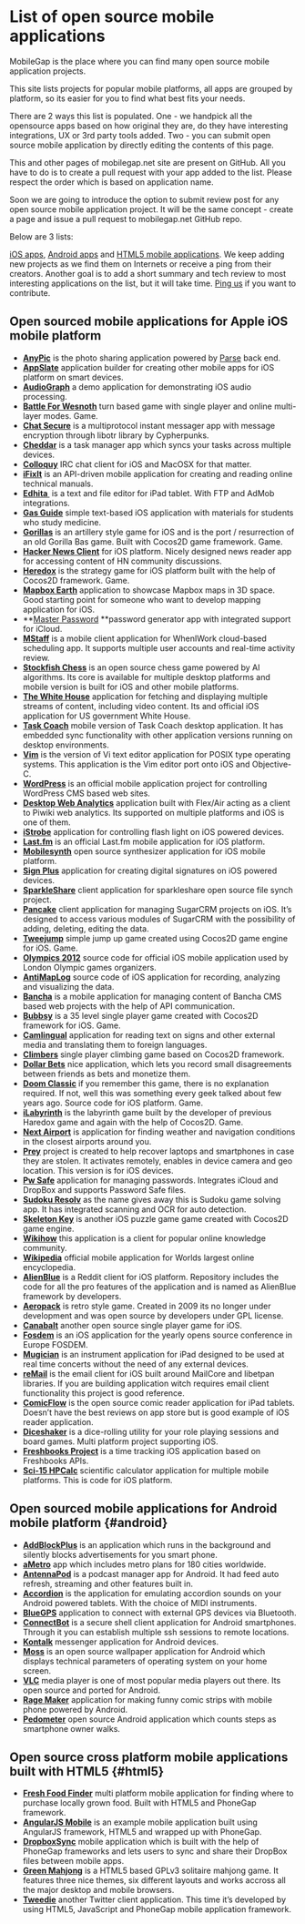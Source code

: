 # List of open source mobile applications

MobileGap is the place where you can find many open source mobile application projects.

This site lists projects for popular mobile platforms, all apps are grouped by platform, so its easier for you to find what best fits your needs. 

There are 2 ways this list is populated. One - we handpick all the opensource apps based on how original they are, do they have interesting integrations, UX or 3rd party tools added. Two - you can submit open source mobile application by directly editing the contents of this page.

This and other pages of mobilegap.net site are present on GitHub. All you have to do is to create a pull request with your app added to the list. Please respect the order which is based on application name.

Soon we are going to introduce the option to submit review post for any open source mobile application project. It will be the same concept - create a page and issue a pull request to mobilegap.net GitHub repo.


Below are 3 lists:

[iOS apps][1], [Android apps][2] and [HTML5 mobile applications][3]. We keep adding new projects as we find them on Internets or receive a ping from their creators. Another goal is to add a short summary and tech review to most interesting applications on the list, but it will take time. <a title="MobileGap on Twitter" href="https://twitter.com/mobilegap" target="_blank">Ping us</a> if you want to contribute.

## Open sourced mobile applications for Apple iOS mobile platform

*   **[AnyPic][4]** is the photo sharing application powered by <a title="Parse backend platform" href="https://www.parse.com/" target="_blank">Parse</a> back end.
*   **[AppSlate][5]** application builder for creating other mobile apps for iOS platform on smart devices.
*   **[AudioGraph][6]** a demo application for demonstrating iOS audio processing.
*   **[Battle For Wesnoth][7]** turn based game with single player and online multi-layer modes. Game.
*   **[Chat Secure][8]** is a multiprotocol instant messager app with message encryption through libotr library by Cypherpunks.
*   **[Cheddar][9]** is a task manager app which syncs your tasks across multiple devices.
*   **[Colloquy][10]** IRC chat client for iOS and MacOSX for that matter.
*   **[iFixIt][11]** is an API-driven mobile application for creating and reading online technical manuals.
*   **[Edhita ][12]** is a text and file editor for iPad tablet. With FTP and AdMob integrations.
*   **[Gas Guide][13]** simple text-based iOS application with materials for students who study medicine.
*   **[Gorillas][14]** is an artillery style game for iOS and is the port / resurrection of an old Gorilla Bas game. Built with Cocos2D game framework. Game.
*   **[Hacker News Client][15]** for iOS platform. Nicely designed news reader app for accessing content of HN community discussions.
*   **[Heredox][16]** is the strategy game for iOS platform built with the help of Cocos2D framework. Game.
*   **[Mapbox Earth][17]** application to showcase Mapbox maps in 3D space. Good starting point for someone who want to develop mapping application for iOS.
*   **[Master Password][18] **password generator app with integrated support for iCloud.
*   **[MStaff][19]** is a mobile client application for WhenIWork cloud-based scheduling app. It supports multiple user accounts and real-time activity review.
*   **[Stockfish Chess][20]** is an open source chess game powered by AI algorithms. Its core is available for multiple desktop platforms and mobile version is built for iOS and other mobile platforms.
*   **[The White House][21]** application for fetching and displaying multiple streams of content, including video content. Its and official iOS application for US government White House.
*   **[Task Coach][22]** mobile version of Task Coach desktop application. It has embedded sync functionality with other application versions running on desktop environments.
*   **[Vim][23]** is the version of Vi text editor application for POSIX type operating systems. This application is the Vim editor port onto iOS and Objective-C.
*   **[WordPress][24]** is an official mobile application project for controlling WordPress CMS based web sites.
*   **[Desktop Web Analytics][25]** application built with Flex/Air acting as a client to Piwiki web analytics. Its supported on multiple platforms and iOS is one of them.
*   **[iStrobe][26]** application for controlling flash light on iOS powered devices.
*   **[Last.fm][27]** is an official Last.fm mobile application for iOS platform.
*   **[Mobilesynth][28]** open source synthesizer application for iOS mobile platform.
*   **[Sign Plus][29]** application for creating digital signatures on iOS powered devices.
*   **[SparkleShare][30]** client application for sparkleshare open source file synch project.
*   **[Pancake][31]** client application for managing SugarCRM projects on iOS. It’s designed to access various modules of SugarCRM with the possibility of adding, deleting, editing the data.
*   **[Tweejump][32]** simple jump up game created using Cocos2D game engine for iOS. Game.
*   **[Olympics 2012][33]** source code for official iOS mobile application used by London Olympic games organizers.
*   **[AntiMapLog][34]** source code of iOS application for recording, analyzing and visualizing the data.
*   **[Bancha][35]** is a mobile application for managing content of Bancha CMS based web projects with the help of API communication.
*   **[Bubbsy][36]** is a 35 level single player game created with Cocos2D framework for iOS. Game.
*   **[Camlingual][37]** application for reading text on signs and other external media and translating them to foreign languages.
*   **[Climbers][38]** single player climbing game based on Cocos2D framework.
*   **[Dollar Bets][39]** nice application, which lets you record small disagreements between friends as bets and monetize them.
*   **[Doom Classic][40]** if you remember this game, there is no explanation required. If not, well this was something every geek talked about few years ago. Source code for iOS platform. Game.
*   **[iLabyrinth][41]** is the labyrinth game built by the developer of previous Haredox game and again with the help of Cocos2D. Game.
*   **[Next Airport][42]** is application for finding weather and navigation conditions in the closest airports around you.
*   **[Prey][43]** project is created to help recover laptops and smartphones in case they are stolen. It activates remotely, enables in device camera and geo location. This version is for iOS devices.
*   **[Pw Safe][44]** application for managing passwords. Integrates iCloud and DropBox and supports Password Safe files.
*   **[Sudoku Resolv][45]** as the name gives away this is Sudoku game solving app. It has integrated scanning and OCR for auto detection.
*   **[Skeleton Key][46]** is another iOS puzzle game game created with Cocos2D game engine.
*   **[Wikihow][47]** this application is a client for popular online knowledge community.
*   **[Wikipedia][48]** official mobile application for Worlds largest online encyclopedia.
*   **[AlienBlue][49]** is a Reddit client for iOS platform. Repository includes the code for all the pro features of the application and is named as AlienBlue framework by developers.
*   **[Aeropack][50]** is retro style game. Created in 2009 its no longer under development and was open source by developers under GPL license.
*   **[Canabalt][51]** another open source single player game for iOS.
*   **[Fosdem][52]** is an iOS application for the yearly opens source conference in Europe FOSDEM.
*   **[Mugician][53]** is an instrument application for iPad designed to be used at real time concerts without the need of any external devices.
*   **[reMail][54]** is the email client for iOS built around MailCore and libetpan libraries. If you are building application witch requires email client functionality this project is good reference.
*   **[ComicFlow][55]** is the open source comic reader application for iPad tablets. Doesn’t have the best reviews on app store but is good example of iOS reader application.
*   **[Diceshaker][56]** is a dice-rolling utility for your role playing sessions and board games. Multi platform project supporting iOS.
*   **[Freshbooks Project][57]** is a time tracking iOS application based on Freshbooks APIs.
*   **[Sci-15 HPCalc][58]** scientific calculator application for multiple mobile platforms. This is code for iOS platform.

## Open sourced mobile applications for Android mobile platform {#android}

*   **[AddBlockPlus][59]** is an application which runs in the background and silently blocks advertisements for you smart phone.
*   **[ aMetro][60]** app which includes metro plans for 180 cities worldwide.
*   **[AntennaPod][61]** is a podcast manager app for Android. It had feed auto refresh, streaming and other features built in.
*   **[Accordion][62]** is the application for emulating accordion sounds on your Android powered tablets. With the choice of MIDI instruments.
*   **[BlueGPS][63]** application to connect with external GPS devices via Bluetooth.
*   **[ConnectBot][64]** is a secure shell client application for Android smartphones. Through it you can establish multiple ssh sessions to remote locations.
*   **[Kontalk][64]** messenger application for Android devices.
*   **[Moss][65]** is an open source wallpaper application for Android which displays technical parameters of operating system on your home screen.
*   **[VLC][66]** media player is one of most popular media players out there. Its open source and ported for Android.
*   **[Rage Maker][67]** application for making funny comic strips with mobile phone powered by Android.
*   **[Pedometer][68]** open source Android application which counts steps as smartphone owner walks.

## Open source cross platform mobile applications built with HTML5 {#html5}

*   **[Fresh Food Finder][69]** multi platform mobile application for finding where to purchase locally grown food. Built with HTML5 and PhoneGap framework.
*   **[AngularJS Mobile][70]** is an example mobile application built using AngularJS framework, HTML5 and wrapped up with PhoneGap.
*   **[DropboxSync][71]** mobile application which is built with the help of PhoneGap frameworks and lets users to sync and share their DropBox files between mobile apps.
*   **[Green Mahjong][72]** is a HTML5 based GPLv3 solitaire mahjong game. It features three nice themes, six different layouts and works accross all the major desktop and mobile browsers.
*   **[Tweedie][73]** another Twitter client application. This time it’s developed by using HTML5, JavaScript and PhoneGap mobile application framework.

 [1]: http://www.mobilegap.net#ios "Opensource iOS applications"
 [2]: http://www.mobilegap.net#android "Opensource Android applications"
 [3]: http://www.mobilegap.net#html5 "Opensource HTML5 applications"
 [4]: https://github.com/ParsePlatform/Anypic
 [5]: https://github.com/Taehan-Kim/AppSlate
 [6]: https://github.com/tkzic/audiograph
 [7]: http://maniacdev.com/mx0
 [8]: https://github.com/chrisballinger/Off-the-Record-iOS
 [9]: https://github.com/nothingmagical/cheddar-ios
 [10]: http://colloquy.info/project/browser/trunk
 [11]: https://github.com/iFixit/iFixit-iOS
 [12]: https://github.com/tnantoka/Edhita
 [13]: http://code.google.com/p/gas-guide-iphone/
 [14]: http://maniacdev.com/ucp
 [15]: https://github.com/mmackh/Hacker-News-for-iOS
 [16]: https://github.com/RolandasRazma/Heredox
 [17]: https://github.com/mapbox/mapbox-earth
 [18]: https://github.com/Lyndir/MasterPassword
 [19]: href="https://github.com/mmackh/MStaff
 [20]: http://maniacdev.com/6xf
 [21]: https://github.com/WhiteHouse/wh-app-ios
 [22]: http://sourceforge.net/p/taskcoach/code/HEAD/tree/trunk/taskcoach-iphone/
 [23]: https://github.com/applidium/Vim
 [24]: https://github.com/wordpress-mobile/WordPress-iOS
 [25]: https://github.com/DesktopWebAnalytics/DWA_Mobile
 [26]: http://www.vellios.com/downloads/
 [27]: https://github.com/c99koder/lastfm-iphone
 [28]: http://code.google.com/p/mobilesynth/
 [29]: https://github.com/sonnyfazio/SignPlus
 [30]: https://github.com/darvin/SparkleShare-iOS
 [31]: https://github.com/Imaginea/pancake-ios
 [32]: https://github.com/haqu/tweejump
 [33]: https://github.com/Frahaan/2012-Olympics-iOS--iPad-and-iPhone--source-code
 [34]: https://github.com/trentbrooks/AntiMap/tree/master/AntiMapLog/Openframeworks-iPhone
 [35]: https://github.com/squallstar/bancha-ios-app
 [36]: https://sites.google.com/site/gwgamedevelopment/bubbsy-download
 [37]: https://github.com/yoshiokatsuneo/camlingual_iphone
 [38]: https://github.com/haqu/climbers
 [39]: https://github.com/Rich86man/Dollar-Bets
 [40]: http://download.zenimax.com/idsoftware/src/doomclassic_ios_v21_src.zip
 [41]: http://itunes.apple.com/app/ilabyrinth/id380886785?mt=8
 [42]: https://github.com/mmackh/Next-Airport
 [43]: https://github.com/prey/prey-ios-client
 [44]: http://app77.com/pwSafe/
 [45]: https://github.com/Haoest/SudokuResolv
 [46]: https://github.com/insurgentgames/Skeleton-Key-iOS
 [47]: https://github.com/tderouin/wikiHow-iPhone-Application
 [48]: https://github.com/wikimedia/wikipedia-iphone
 [49]: href="https://github.com/alienblue/AlienBlue
 [50]: http://www.insurgentgames.com/aeropack/
 [51]: https://github.com/ericjohnson/canabalt-ios
 [52]: https://github.com/leonhandreke/fosdem
 [53]: https://github.com/rfielding/Mugician
 [54]: http://code.google.com/p/remail-iphone/
 [55]: http://code.google.com/p/comicflow
 [56]: https://github.com/millenomi/diceshaker
 [57]: https://github.com/lessallan/freshbooks-iphone-project
 [58]: http://code.google.com/p/hpcalc-iphone/downloads/list
 [59]: https://hg.adblockplus.org/adblockplusandroid
 [60]: http://code.google.com/p/ametro/source/checkout
 [61]: https://github.com/danieloeh/AntennaPod
 [62]: https://github.com/billthefarmer/accordion
 [63]: http://sourceforge.net/p/bluegps4droid/git/ci/master/tree/
 [64]: https://code.google.com/p/connectbot/
 [65]: https://github.com/teneighty/moss
 [66]: http://git.videolan.org/?p=vlc-ports/android.git;a=summary
 [67]: http://code.google.com/p/android-rage-maker/source/list
 [68]: https://github.com/bagilevi/android-pedometer
 [69]: https://github.com/triceam/Fresh-Food-Finder
 [70]: https://github.com/sauliuz/angularjs-mobile
 [71]: https://github.com/ccoenraets/phonegap-dropbox-sync/tree/master/sample
 [72]: https://github.com/danbeck/green-mahjong
 [73]: https://github.com/aanon4/tweedie